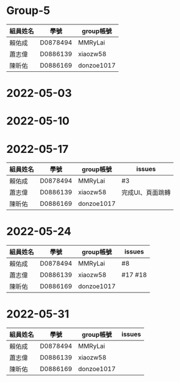 # Group-5
|  組員姓名 | 學號 | group帳號     |
| -------- | ---- | ------------- |
|  賴佑成   | D0878494 | MMRyLai  |
|  蕭志偉   | D0886139 | xiaozw58  |
|  陳昕佑   | D0886169 | donzoe1017  |
# 2022-05-03
# 2022-05-10
# 2022-05-17
|  組員姓名 | 學號 | group帳號     | issues|
| -------- | ---- | ------------- | ------|
|  賴佑成   | D0878494 | MMRyLai  | #3  |
|  蕭志偉   | D0886139 | xiaozw58  | 完成UI、頁面跳轉 |
|  陳昕佑   | D0886169 | donzoe1017  |
# 2022-05-24
|  組員姓名 | 學號 | group帳號     | issues|
| -------- | ---- | ------------- | ------|
|  賴佑成   | D0878494 | MMRyLai  |  #8 |
|  蕭志偉   | D0886139 | xiaozw58  | #17 #18 |
|  陳昕佑   | D0886169 | donzoe1017  |
# 2022-05-31
|  組員姓名 | 學號 | group帳號     | issues|
| -------- | ---- | ------------- | ------|
|  賴佑成   | D0878494 | MMRyLai  | |
|  蕭志偉   | D0886139 | xiaozw58  | |
|  陳昕佑   | D0886169 | donzoe1017  |
